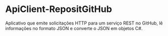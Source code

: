 # ApiClient-RepositGitHub
Aplicativo que emite solicitações HTTP para um serviço REST no GitHub, lê informações no formato JSON e converte o JSON em objetos C#. 
